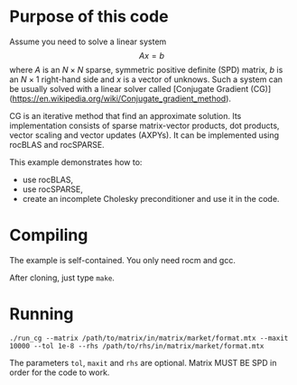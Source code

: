 # Purpose of this code
Assume you need to solve a linear system
$$
A x = b
$$ 
where $A$ is an $N \times N$ sparse, symmetric positive definite (SPD) matrix, $b$ is an $N\times 1$ right-hand side and $x$ is a vector of unknows. Such a system can be usually solved with a linear solver called [Conjugate Gradient (CG)] (https://en.wikipedia.org/wiki/Conjugate_gradient_method).  

CG is an iterative method that find an approximate solution. Its implementation consists of sparse matrix-vector products, dot products, vector scaling and vector updates (AXPYs). It can be implemented using rocBLAS and rocSPARSE.

This example demonstrates how to:
- use rocBLAS,
- use rocSPARSE,
- create an incomplete Cholesky preconditioner and use it in the code.

# Compiling

The example is self-contained. You only need rocm and gcc.

After cloning, just type `make`.

# Running

```
./run_cg --matrix /path/to/matrix/in/matrix/market/format.mtx --maxit 10000 --tol 1e-8 --rhs /path/to/rhs/in/matrix/market/format.mtx
```

The parameters `tol`, `maxit` and `rhs` are optional.
Matrix MUST BE SPD in order for the code to work.

